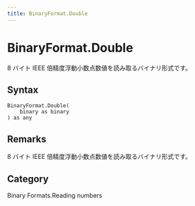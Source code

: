 ```yaml
---
title: BinaryFormat.Double
---
```


# BinaryFormat.Double


8 バイト IEEE 倍精度浮動小数点数値を読み取るバイナリ形式です。


## Syntax

```powerquery
BinaryFormat.Double(
    binary as binary
) as any
```


## Remarks

8 バイト IEEE 倍精度浮動小数点数値を読み取るバイナリ形式です。



## Category
Binary Formats.Reading numbers

